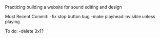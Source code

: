Practicing building a website for sound editing and design

Most Recent Commit:
-fix stop button bug
-make playhead invisible unless playing

To do:
-delete 3x1?